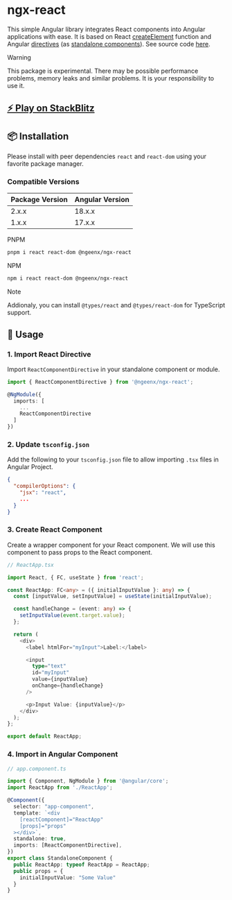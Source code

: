 # ngx-react

This simple Angular library integrates React components into Angular applications with ease. It is based on React [createElement](https://react.dev/reference/react/createElement) function and Angular [directives](https://angular.io/guide/attribute-directives) (as [standalone components](https://angular.io/guide/standalone-component)). See source code [here](./projects/ngx-react/src/lib/directives/react-component.directive.ts).

> [!WARNING]
> This package is experimental. There may be possible performance problems, memory leaks and similar problems. It is your responsibility to use it.

## [⚡️ Play on StackBlitz](https://stackblitz.com/~/github.com/ngeenx/ngx-react)

## 📦 Installation

Please install with peer dependencies `react` and `react-dom` using your favorite package manager.

### Compatible Versions

| Package Version | Angular Version |
|---------|---------|
| 2.x.x | 18.x.x |
| 1.x.x | 17.x.x |

PNPM

```bash
pnpm i react react-dom @ngeenx/ngx-react
```

NPM

```bash
npm i react react-dom @ngeenx/ngx-react
```

> [!NOTE]
> Addionaly, you can install `@types/react` and `@types/react-dom` for TypeScript support.

## 🚀 Usage

### 1. Import React Directive

Import `ReactComponentDirective` in your standalone component or module.

```typescript
import { ReactComponentDirective } from '@ngeenx/ngx-react';

@NgModule({
  imports: [
    ...
    ReactComponentDirective
  ]
})
```

### 2. Update `tsconfig.json`

Add the following to your `tsconfig.json` file to allow importing `.tsx` files in Angular Project.

<!-- TODO: update jsx to react-jsx -->
```json
{
  "compilerOptions": {
    "jsx": "react",
    ...
  }
}
```

### 3. Create React Component

Create a wrapper component for your React component. We will use this component to pass props to the React component.

```typescript
// ReactApp.tsx

import React, { FC, useState } from 'react';

const ReactApp: FC<any> = ({ initialInputValue }: any) => {
  const [inputValue, setInputValue] = useState(initialInputValue);

  const handleChange = (event: any) => {
    setInputValue(event.target.value);
  };

  return (
    <div>
      <label htmlFor="myInput">Label:</label>

      <input
        type="text"
        id="myInput"
        value={inputValue}
        onChange={handleChange}
      />

      <p>Input Value: {inputValue}</p>
    </div>
  );
};

export default ReactApp;
```

### 4. Import in Angular Component

```typescript
// app.component.ts

import { Component, NgModule } from '@angular/core';
import ReactApp from './ReactApp';

@Component({
  selector: "app-component",
  template: `<div
    [reactComponent]="ReactApp"
    [props]="props"
  ></div>`,
  standalone: true,
  imports: [ReactComponentDirective],
})
export class StandaloneComponent {
  public ReactApp: typeof ReactApp = ReactApp;
  public props = {
    initialInputValue: "Some Value"
  }
}
```
